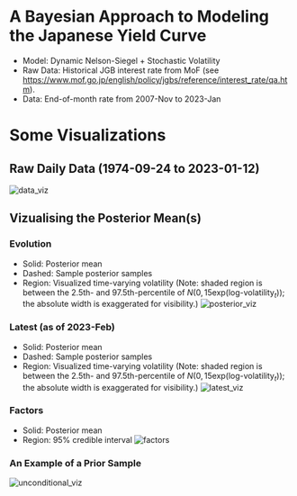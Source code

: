 # A Bayesian Approach to Modeling the Japanese Yield Curve
 - Model: Dynamic Nelson-Siegel + Stochastic Volatility
 - Raw Data: Historical JGB interest rate from MoF (see https://www.mof.go.jp/english/policy/jgbs/reference/interest_rate/qa.htm).
 - Data: End-of-month rate from 2007-Nov to 2023-Jan

# Some Visualizations
## Raw Daily Data (1974-09-24 to 2023-01-12)

![data_viz](https://user-images.githubusercontent.com/46773720/218245947-555cee3b-cd3f-4e0f-8e00-85d319d16f30.gif)

## Vizualising the Posterior Mean(s)

### Evolution
- Solid: Posterior mean
- Dashed: Sample posterior samples
- Region: Visualized time-varying volatility (Note: shaded region is between the 2.5th- and 97.5th-percentile of $N(0,15\text{exp}(\text{log-volatility}_t))$; the absolute width is exaggerated for visibility.)
![posterior_viz](https://user-images.githubusercontent.com/46773720/218244358-b4f642c8-5d7d-49b5-9d34-3985b38cd47a.gif)

### Latest (as of 2023-Feb)
- Solid: Posterior mean
- Dashed: Sample posterior samples
- Region: Visualized time-varying volatility (Note: shaded region is between the 2.5th- and 97.5th-percentile of $N(0,15\text{exp}(\text{log-volatility}_t))$; the absolute width is exaggerated for visibility.)
![latest_viz](https://user-images.githubusercontent.com/46773720/218244686-c29862d6-d9f0-4361-9a54-b356f6d94263.png)

### Factors
- Solid: Posterior mean
- Region: 95% credible interval
![factors](https://user-images.githubusercontent.com/46773720/218245784-31ce6fda-5ab7-466b-97bf-b01f8753e759.png)

### An Example of a Prior Sample
![unconditional_viz](https://user-images.githubusercontent.com/46773720/218246286-5790b438-1c5b-475e-96a0-79be456914c8.gif)
